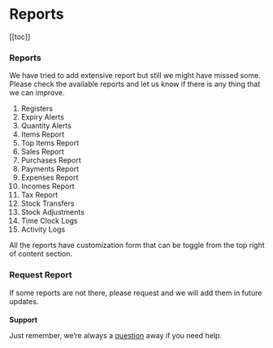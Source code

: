 # Reports

[[toc]]

### Reports

We have tried to add extensive report but still we might have missed some. Please check the available reports and let us know if there is any thing that we can improve.

1. Registers
2. Expiry Alerts
3. Quantity Alerts
4. Items Report
5. Top Items Report
6. Sales Report
7. Purchases Report
8. Payments Report
9. Expenses Report
10. Incomes Report
11. Tax Report
12. Stock Transfers
13. Stock Adjustments
14. Time Clock Logs
15. Activity Logs

All the reports have customization form that can be toggle from the top right of content section.

### Request Report

If some reports are not there, please request and we will add them in future updates.

####

**Support**

Just remember, we’re always a [question](https://tecdiary.net/support/modern-point-of-sale-solution/ask_question) away if you need help.
